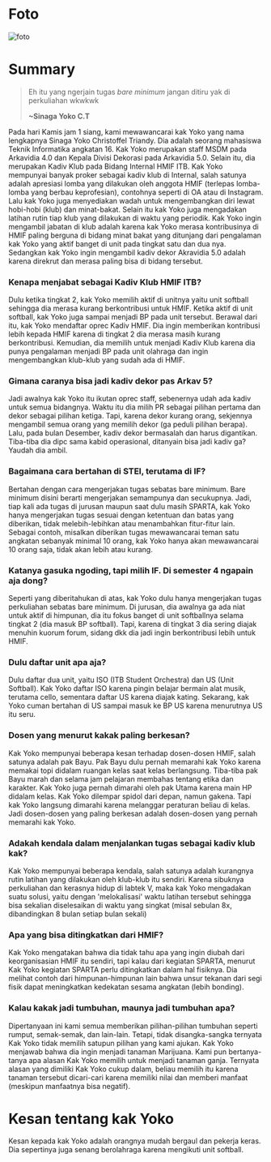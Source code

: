 # Foto
![foto](./16518041-16518145-16518176-16518380-16518400.jpg)
# Summary

>Eh itu yang ngerjain tugas *bare minimum* jangan ditiru yak di perkuliahan wkwkwk
>
>**~Sinaga Yoko C.T**

Pada hari Kamis jam 1 siang, kami mewawancarai kak Yoko yang nama lengkapnya Sinaga Yoko Christoffel Triandy. Dia adalah seorang mahasiswa Teknik Informatika angkatan 16. Kak Yoko merupakan staff MSDM pada Arkavidia 4.0 dan Kepala Divisi Dekorasi pada Arkavidia 5.0. Selain itu, dia merupakan Kadiv Klub pada Bidang Internal HMIF ITB. Kak Yoko mempunyai banyak proker sebagai kadiv klub di Internal, salah satunya adalah apresiasi lomba yang dilakukan oleh anggota HMIF (terlepas lomba-lomba yang berbau keprofesian), contohnya seperti di OA atau di Instagram. Lalu kak Yoko juga menyediakan wadah untuk mengembangkan diri lewat hobi-hobi (klub) dan minat-bakat. Selain itu kak Yoko juga mengadakan latihan rutin tiap klub yang dilakukan di waktu yang periodik. Kak Yoko ingin mengambil jabatan di klub adalah karena kak Yoko merasa kontribusinya di HMIF paling berguna di bidang minat bakat yang ditunjang dari pengalaman kak Yoko yang aktif banget di unit pada tingkat satu dan dua nya. Sedangkan kak Yoko ingin mengambil kadiv dekor Akravidia 5.0 adalah karena direkrut dan merasa paling bisa di bidang tersebut.

### Kenapa menjabat sebagai Kadiv Klub HMIF ITB?
Dulu ketika tingkat 2, kak Yoko memilih aktif di unitnya yaitu unit softball sehingga dia merasa kurang berkontribusi untuk HMIF. Ketika aktif di unit softball, kak Yoko juga sampai menjadi BP pada unit tersebut. Berawal dari itu, kak Yoko mendaftar oprec Kadiv HMIF. Dia ingin memberikan kontribusi lebih kepada HMIF karena di tingkat 2 dia merasa masih kurang berkontribusi. Kemudian, dia memilih untuk menjadi Kadiv Klub karena dia punya pengalaman menjadi BP pada unit olahraga dan ingin mengembangkan klub-klub yang sudah ada di HMIF. 

### Gimana caranya bisa jadi kadiv dekor pas Arkav 5?
Jadi awalnya kak Yoko itu ikutan oprec staff, sebenernya udah ada kadiv untuk semua bidangnya. Waktu itu dia milih PR sebagai pilihan pertama dan dekor sebagai pilihan ketiga. Tapi, karena dekor kurang orang, sekjennya mengambil semua orang yang memilih dekor (ga peduli pilihan berapa). Lalu, pada bulan Desember, kadiv dekor bermasalah dan harus digantikan. Tiba-tiba dia dipc sama kabid operasional, ditanyain bisa jadi kadiv ga? Yaudah dia ambil.

### Bagaimana cara bertahan di STEI, terutama di IF?
Bertahan dengan cara mengerjakan tugas sebatas bare minimum. Bare minimum disini berarti mengerjakan semampunya dan secukupnya. Jadi, tiap kali ada tugas di jurusan maupun saat dulu masih SPARTA, kak Yoko hanya mengerjakan tugas sesuai dengan ketentuan dan batas yang diberikan, tidak melebih-lebihkan atau menambahkan fitur-fitur lain. Sebagai contoh, misalkan diberikan tugas mewawancarai teman satu angkatan sebanyak minimal 10 orang, kak Yoko hanya akan mewawancarai 10 orang saja, tidak akan lebih atau kurang.

### Katanya gasuka ngoding, tapi milih IF. Di semester 4 ngapain aja dong?
Seperti yang diberitahukan di atas, kak Yoko dulu hanya mengerjakan tugas perkuliahan sebatas bare minimum. Di jurusan, dia awalnya ga ada niat untuk aktif di himpunan, dia itu fokus banget di unit softballnya selama tingkat 2 (dia masuk BP softball). Tapi, karena di tingkat 3 dia sering diajak menuhin kuorum forum, sidang dkk dia jadi ingin berkontribusi lebih untuk HMIF.

### Dulu daftar unit apa aja?
Dulu daftar dua unit, yaitu ISO (ITB Student Orchestra) dan US (Unit Softball). Kak Yoko daftar ISO karena pingin belajar bermain alat musik, terutama cello, sementara daftar US karena diajak kating. Sekarang, kak Yoko cuman bertahan di US sampai masuk ke BP US karena menurutnya US itu seru.

### Dosen yang menurut kakak paling berkesan?
Kak Yoko mempunyai beberapa kesan terhadap dosen-dosen HMIF, salah satunya adalah pak Bayu. Pak Bayu dulu pernah memarahi kak Yoko karena memakai topi didalam ruangan kelas saat kelas berlangsung. Tiba-tiba pak Bayu marah dan selama jam pelajaran membahas tentang etika dan karakter. Kak Yoko juga pernah dimarahi oleh pak Utama karena main HP didalam kelas. Kak Yoko dilempar spidol dari depan, namun gakena. Tapi kak Yoko langsung dimarahi karena melanggar peraturan beliau di kelas. Jadi dosen-dosen yang paling berkesan adalah dosen-dosen yang pernah memarahi kak Yoko.

### Adakah kendala dalam menjalankan tugas sebagai kadiv klub kak?
Kak Yoko mempunyai beberapa kendala, salah satunya adalah kurangnya rutin latihan yang dilakukan oleh klub-klub itu sendiri. Karena sibuknya perkuliahan dan kerasnya hidup di labtek V, maka kak Yoko mengadakan suatu solusi, yaitu dengan 'melokalisasi' waktu latihan tersebut sehingga bisa sekalian diselesaikan di waktu yang singkat (misal sebulan 8x, dibandingkan 8 bulan setiap bulan sekali)

### Apa yang bisa ditingkatkan dari HMIF?
Kak Yoko mengatakan bahwa dia tidak tahu apa yang ingin diubah dari keorganisasian HMIF itu sendiri, tapi kalau dari kegiatan SPARTA, menurut Kak Yoko kegiatan SPARTA perlu ditingkatkan dalam hal fisiknya. Dia melihat contoh dari himpunan-himpunan lain bahwa unsur tekanan dari segi fisik dapat meningkatkan kedekatan sesama angkatan (lebih bonding).

### Kalau kakak jadi tumbuhan, maunya jadi tumbuhan apa?
Dipertanyaan ini kami semua memberikan pilihan-pilihan tumbuhan seperti rumput, semak-semak, dan lain-lain. Tetapi, tidak disangka-sangka ternyata Kak Yoko tidak memilih satupun pilihan yang kami ajukan. Kak Yoko menjawab bahwa dia ingin menjadi tanaman Marijuana. Kami pun bertanya-tanya apa alasan Kak Yoko memilih untuk menjadi tanaman ganja. Ternyata alasan yang dimiliki Kak Yoko cukup dalam, beliau memilih itu karena tanaman tersebut dicari-cari karena memiliki nilai dan memberi manfaat (meskipun manfaatnya bisa negatif).

# Kesan tentang kak Yoko
Kesan kepada kak Yoko adalah orangnya mudah bergaul dan pekerja keras. Dia sepertinya juga senang berolahraga karena mengikuti unit softball.
